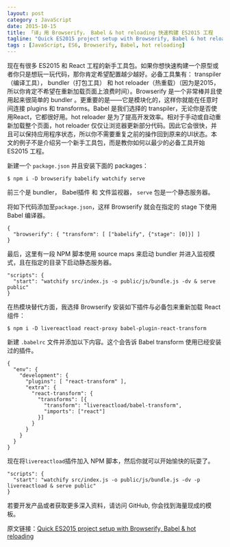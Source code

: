 ```yaml
---
layout: post
category : JavaScript
date: 2015-10-15
title: 「译」用 Browserify， Babel & hot reloading 快速构建 ES2015 工程
tagline: "Quick ES2015 project setup with Browserify, Babel & hot reloading"
tags : [JavaScript, ES6, Browserify, Babel, hot reloading]
---
```



现在有很多 ES2015 和 React 工程的新手工具包。如果你想快速构建一个原型或者你只是想玩一玩代码，那你肯定希望配置越少越好。必备工具集有： transpiler（编译工具）， bundler（打包工具） 和 hot reloader（热重载）（因为是2015，所以你肯定不希望在重新加载页面上浪费时间）。Browserify 是一个非常棒并且使用起来很简单的 bundler 。更重要的是——它是模块化的，这样你就能在任意时间连接 plugins 和 transforms。Babel 是我们选择的 transpiler，无论你是否使用React，它都很好用。hot reloader 是为了提高开发效率。相对于手动或自动重新加载整个页面，hot reloader 仅仅让浏览器更新部分代码。因此它会很快，并且可以保持应用程序状态，所以你不需要重复之前的操作回到原来的UI状态。本文的例子不是介绍另一个新手工具包，而是教你如何以最少的必备工具开始 ES2015 工程。

<!-- more -->

新建一个 `package.json` 并且安装下面的 packages：

```
$ npm i -D browserify babelify watchify serve
```

前三个是 bundler， Babel插件 和 文件监视器， `serve` 包是一个静态服务器。

将如下代码添加至`package.json`，这样 Browserify 就会在指定的 stage 下使用 Babel 编译器。

```
{
  "browserify": { "transform": [ ["babelify", {"stage": [0]}] ]
}
```

最后，这里有一段 NPM 脚本使用 source maps 来启动 bundler 并进入监视模式，且在指定的目录下启动静态服务器。

```
"scripts": {
  "start": "watchify src/index.js -o public/js/bundle.js -dv & serve public"
}
```

在热模块替代方面，我选择 Browserify 安装如下插件与必备包来重新加载 React 组件：
```
$ npm i -D livereactload react-proxy babel-plugin-react-transform
```

新建 `.babelrc` 文件并添加以下内容。这个会告诉 Babel transform 使用已经安装过的插件。

```
{
  "env": {
    "development": {
      "plugins": [ "react-transform" ],
      "extra": {
        "react-transform": {
          "transforms": [{
            "transform": "livereactload/babel-transform",
            "imports": ["react"]
          }]
        }
      }
    }
  }
}
```

现在将`livereactload`插件加入 NPM 脚本，然后你就可以开始愉快的玩耍了。

```
"scripts": {
  "start": "watchify src/index.js -o public/js/bundle.js -dv -p livereactload & serve public"
}
```

若要开发产品或者获取更多深入资料，请访问 GitHub, 你会找到海量现成的模板。

原文链接：[Quick ES2015 project setup with Browserify, Babel & hot reloading](https://medium.com/@roman01la/quick-es2015-project-setup-with-browserify-babel-hot-reloading-d2ff3fb88032)
